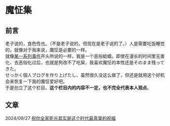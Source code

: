 魔怔集
===============

前言
----------------
老子说的，食色性也。（不是老子说的，但现在是老子说的了。）人是需要吃饭睡觉的，就像对于我来说，魔怔是必要的一样。<br>
就像[某一系列事件](/2024/09/22/aruken.html)开头所说的一样，我是一个恶俗蛤蟆。即使在漫长的时间里无害化、去恶俗化过后，也就是狗改不了吃屎，我喜欢魔怔的本性还是そのまま残ってきた。<br>
せっかく個人ブログを作り上げたし、虽然很久没这么做了，但还是就用这个好机会来恢复一下我的魔怔爱好吧。<br>
于是创立了这个栏目。**这个栏目内的内容不一定，也不完全代表本人观点**。

文章
-----------------

2024/09/27 [祝你全家死光其实是这个时代最真挚的祝福](/kichigai/4kplus.html)
